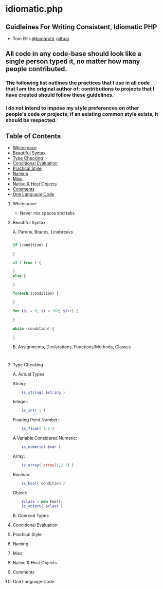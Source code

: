 # idiomatic.php


## Guidleines For Writing Consistent, Idiomatic PHP

* Tom Ellis [@tomgrohl](http://twitter.com/tomgrohl), [github](https://github.com/tomgrohl)


## All code in any code-base should look like a single person typed it, no matter how many people contributed.

### The following list outlines the practices that I use in all code that I am the original author of; contributions to projects that I have created should follow these guidelines.

### I do not intend to impose my style preferences on other people's code or projects; if an existing common style exists, it should be respected.


## Table of Contents

 * [Whitespace](#whitespace)
 * [Beautiful Syntax](#spacing)
 * [Type Checking](#type)
 * [Conditional Evaluation](#cond)
 * [Practical Style](#practical)
 * [Naming](#naming)
 * [Misc](#misc)
 * [Native & Host Objects](#native)
 * [Comments](#comments)
 * [One Language Code](#language)


1. <a name="whitespace">Whitespace</a>
    - Never mix spaces and tabs.

2. <a name="spacing">Beautiful Syntax</a>

    A. Parens, Braces, Linebreaks

    ```php

    if (condition) {

    }

    if ( true ) {

    }
    else {

    }

    foreach (condition) {

    }

    for ($i = 0; $i < 100; $i++) {

    }

    while (condition) {

    }

    ```

    B. Assignments, Declarations, Functions/Methods, Classes


    ```php



    ```

3. <a name="type">Type Checking</a>

    A. Actual Types

    String:

    ```php
        is_string( $string )
    ```

    Integer:

    ```php
        is_int( 1 )
    ```

    Floating Point Number:

    ```php
        is_float( 1.2 )
    ```

    A Variable Considered Numeric:

    ```php
        is_numeric( $var )
    ```

    Array:

    ```php
        is_array( array(1,2,3) )
    ```

    Boolean:

    ```php
        is_bool( condition )
    ```

    Object:

    ```php
        $class = new Foo();
        is_object( $class )
    ```

    B. Coerced Types

4. <a name="cond">Conditional Evaluation</a>

5. <a name="practical">Practical Style</a>

6. <a name="naming">Naming</a>

7. <a name="misc">Misc</a>

8. <a name="native">Native & Host Objects</a>

9. <a name="comments">Comments</a>

10. <a name="language">One Language Code</a>
